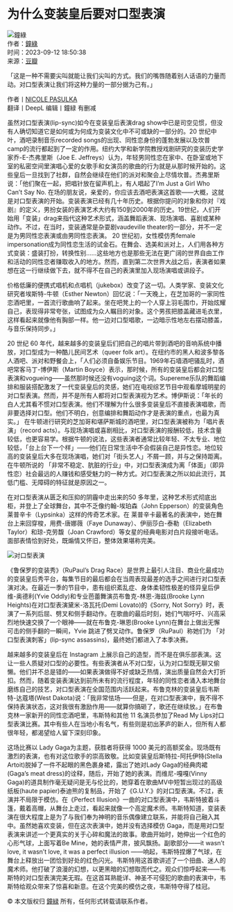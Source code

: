 # 为什么变装皇后要对口型表演

![鐘綠](https://img3.doubanio.com/icon/u3578609-13.jpg)   
作者：[鐘綠](https://www.douban.com/people/Turkeyears/)   
时间：2023-09-12 18:50:38   
来源：[豆瓣](https://www.douban.com)   

「这是一种不需要尖叫就能让我们尖叫的方式。我们的嘴唇随着别人话语的力量而动。对口型表演让我们将这种力量的一部分据为己有。」  

作者丨[NICOLE PASULKA](https://www.douban.com/link2/?url=https%3A%2F%2Fslate.com%2Fhuman-interest%2F2019%2F06%2Fdrag-lip-sync-history-queen-king-performance.html&link2key=7b8e837c3f)  
翻译丨DeepL 编辑丨鐘緑 有删减  

虽然对口型表演(lip-sync)如今在变装皇后表演drag show中已是司空见惯，但没有人确切知道它是如何或为何成为变装文化中不可或缺的一部分的。20 世纪中叶，酒吧录制音乐recorded songs的出现、同性恋身份的蓬勃发展以及坎普camp的流行都起到了一定的作用。纽约大学和新学院教授戏剧研究的变装历史学家乔-E-杰弗里斯（Joe E. Jeffreys）认为，年轻男同性恋在家中、在卧室或地下室的私密空间里演唱心爱的女歌手和女演员的歌曲的行为就是从那时候开始的。这些皇后一旦找到了社群，自然会继续在他们的派对和聚会上尽情坎普。杰弗里斯说：「他们聚在一起，把唱针放在留声机上，有人唱起了I’m Just a Girl Who Can’t Say No. 在场的朋友说，亲爱的，你应该去酒吧表演这首歌——大概，这就是对口型表演的开始。变装表演已经有几十年历史。根据你提问的对象和你对『戏剧』的定义，男扮女装的表演艺术大约有150到2000年的历史。19世纪，人们开始用「变装」drag来指代这种艺术形式，涵盖舞蹈表演、现场演唱、喜剧或某种动作。不过，在当时，变装通常是杂耍剧vaudeville theater的一部分，并不一定是为男同性恋表演或由男同性恋表演。 20 世纪初，女性模仿秀female impersonation成为同性恋生活的试金石。在舞会、选美和派对上，人们用各种方式变装：盛装打扮，转换性别……这些地方也是那些无法在更广阔的世界自由工作和活动的同性恋者赚取收入的地方。然而，直到第二次世界大战之后，表演者如果想在这一行继续做下去，就不得不在自己的表演里加入现场演唱或讲段子。  

价格低廉的便携式唱机和点唱机（jukebox）改变了这一切。人类学家、变装文化研究者埃斯特-牛顿（Esther Newton）回忆说：「一天晚上，在芝加哥的一家同性恋酒吧里，一首流行歌曲响了起来。坐在吧凳上的一个人穿上羽毛围巾，开始炫耀自己，表现得非常夸张，试图成为众人瞩目的对象。这个男孩把膝盖藏进毛衣里，这样看起来就像他有胸部一样。他一边对口型唱歌，一边暗示性地左右摆动膝盖，与音乐保持同步。」  

20 世纪 60 年代，越来越多的变装皇后们把自己的唱片带到酒吧的音响系统中播放，对口型成为一种酷儿民间艺术（queer folk art）。在纽约市的黑人和波多黎各人酒吧、派对和野餐会上，「人们必须自备娱乐节目。1969年石墙酒吧骚乱时，酒吧常客马丁-博伊斯（Martin Boyce）表示，那时候，所有的变装皇后都会对口型表演和vogueing——虽然那时候还没有voguing这个词。Supereme乐队的舞蹈编排和服装搭配激发了一代变装皇后的灵感，她们在电视综艺节目中观看摩城明星的对口型表演。然而，并不是所有人都将对口型表演视为艺术。博伊斯说：「年长的白人尤其看不惯对口型表演。他们不理解为什么很多变装皇后不直接表演唱歌，而非要选择对口型。他们不明白，创意编排和舞蹈动作才是表演的重点，也最为真实。」 在牛顿进行研究的芝加哥和堪萨斯城的酒吧里，对口型表演被称为「唱片表演」（record acts）。与现场演唱或喜剧相比，对口型表演的报酬较低，技术含量较低，也更容易学。根据牛顿的说法，这些表演者通常比较年轻、不太专业、地位较低，「台上台下一个样」——他们在日常生活中不会假装自己是异性恋。地位较高的变装皇后大多在现场演唱，她们对「街头艺人」不屑一顾，并与之保持距离。在牛顿所说的 「非常不稳定、肮脏的行业」中，对口型表演成为离「体面」（即异性恋）社会最远的人赚钱和感受魅力的一种方式。对口型表演之所以如此流行，其低门槛、无障碍的特征就是原因之一。  

在对口型表演从匮乏和压抑的阴霾中走出来的50 多年里，这种艺术形式彻底出柜，并登上了全球舞台，其中不乏像约翰-埃珀森（John Epperson）的变装角色莱普辛卡（Lypsinka）这样的传奇艺术家。在 莱普辛卡最著名的表演中，她在舞台上来回穿梭，用费-唐娜薇（Faye Dunaway）、伊丽莎白-泰勒（Elizabeth Taylor）和琼-克劳馥（Joan Crawford）等女星的经典电影对白片段接听电话。面部表情恰到好处，既煽情又怀旧，整体效果堪称完美。

![对口型表演](https://img2.doubanio.com/view/note/l/public/p95321511.webp)

《鲁保罗的变装秀》（RuPaul’s Drag Race）是世界上最引人注目、商业化最成功的变装皇后秀平台，每集节目的最后都会在当周表现最差的选手之间进行对口型表演对决。在最近一季的节目中，患有组织紊乱症、身体柔韧性极差的怪异皇后伊维-奥德利(Yvie Oddly)和专业芭蕾舞演员布鲁克-林恩-海兹(Brooke Lynn Heights)在对口型表演黛米-洛瓦托(Demi Lovato)的《Sorry, Not Sorry》时，表演了一系列后屈、劈叉和侧手翻动作。在歌曲的最后时刻，她们气喘吁吁、兴高采烈地快速交换了一个眼神——就在布鲁克-琳恩(Brooke Lynn)在舞台上做出无懈可击的侧手翻的一瞬间，Yvie 跳进了劈叉动作。鲁保罗（RuPaul）称她们为 「对口型表演刺客」(lip-sync assassins)，最终她们都进入了本季决赛。  

越来越多的变装皇后在 Instagram 上展示自己的造型，而不是在俱乐部表演。这让一些人质疑对口型的必要性。有些表演者从不对口型，认为对口型既无聊又偷懒。他们并不总是错的——如果表演做得不好或缺乏热情，演出质量自然会大打折扣。然而，随着变装表演达到前所未有的流行程度，年轻的同性恋者涌入本地舞台磨练自己的技艺，对口型表演在全国范围内活跃起来。布鲁克林的变装皇后韦斯特-达蔻塔(West Dakota)说：「我非常怯场——但是，在对口型表演中，我不得不保持表演状态，这对我很有激励作用——就算你搞砸了，歌还在继续放。」在布鲁克林一家新开的同性恋酒吧里，韦斯特和其他 11 名演员参加了Read My Lips对口型表演比赛。其中有些人在当地小有名气，有些则是初出茅庐的新人，但所有人都很年轻，都渴望给人留下深刻印象。  

这场比赛以 Lady Gaga为主题，获胜者将获得 1000 美元的高额奖金。现场既有激烈的表演，也有对这位歌手的崇高致敬。比如变装皇后斯特拉-阿托伊特(Stella Artoit)脱掉了一件不起眼的黑色裹身裙，露出了她对Lady Gaga的经典肉裙(Gaga’s meat dress)的诠释，随后，开始了她的表演。而维尼-嘎嘎(Vinny Gaga)的道具制作毫无疑问是无与伦比的，她穿着在歌曲MV中短暂出现过的高级纸板(haute papier)泰迪熊的复制品，开始了《G.U.Y.》的对口型表演。不过，表演并不局限于模仿。在《Perfect Illusion》一曲的对口型表演中，韦斯特披着斗篷，戴着高帽，从舞台上走过，看起来就像一个高定魔术师。韦斯特知道，变装表演在很大程度上是为了与我们奉为神明的音乐偶像建立联系，并能将自己融入其中。虽然她喜欢变装，但在这次表演中，她并没有选择模仿 Gaga，而是用对口型表演来讲述一个更真实的关于心碎和魔法的故事。歌曲开始时，她伸出一个红色的心形气球，上面写着Be Mine，她的表情严肃，披风飘扬。副歌部分——it wasn’t love, it wasn’t love, it was a perfect illusion ——响起，韦斯特捏爆了气球，在舞台上释放出一团恰到好处的红色闪光。韦斯特用这首歌讲述了一个扭曲、迷人的魔术师。他打破了浪漫的幻想，以更黑暗的幻想取而代之。观众们惊呼起来——韦斯特的对口型表演完美无瑕。在这首耳熟能详、神圣不可侵犯的歌曲的表演中，韦斯特给观众带来了惊喜和新意。在这个完美的模仿之夜，韦斯特夺得了桂冠。

© 本文版权归 [鐘緑](https://www.douban.com/people/Turkeyears/) 所有，任何形式转载请联系作者。
<!-- tcd_original_link https://m.douban.com/note/853861825/ -->

